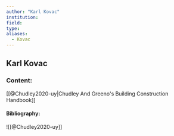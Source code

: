 ```yaml
---
author: "Karl Kovac"
institution:
field:
type:
aliases:
  - Kovac
---
```


## Karl Kovac

### Content:
[[@Chudley2020-uy|Chudley And Greeno's Building Construction Handbook]]

#### Bibliography:

![[@Chudley2020-uy]]